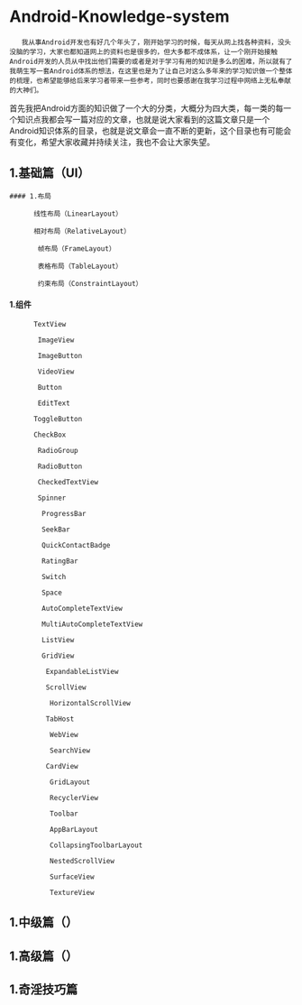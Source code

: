 # Android-Knowledge-system
       我从事Android开发也有好几个年头了，刚开始学习的时候，每天从网上找各种资料，没头没脑的学习，大家也都知道网上的资料也是很多的，但大多都不成体系，让一个刚开始接触Android开发的人员从中找出他们需要的或者是对于学习有用的知识是多么的困难，所以就有了我萌生写一套Android体系的想法，在这里也是为了让自己对这么多年来的学习知识做一个整体的梳理，也希望能够给后来学习者带来一些参考，同时也要感谢在我学习过程中网络上无私奉献的大神们。
首先我把Android方面的知识做了一个大的分类，大概分为四大类，每一类的每一个知识点我都会写一篇对应的文章，也就是说大家看到的这篇文章只是一个Android知识体系的目录，也就是说文章会一直不断的更新，这个目录也有可能会有变化，希望大家收藏并持续关注，我也不会让大家失望。

## 1.基础篇（UI）

    #### 1.布局

          线性布局（LinearLayout）

          相对布局（RelativeLayout）

           帧布局（FrameLayout）

           表格布局（TableLayout）

           约束布局（ConstraintLayout）

   #### 1.组件

          TextView

           ImageView

           ImageButton

           VideoView

           Button

           EditText

          ToggleButton

          CheckBox

           RadioGroup

           RadioButton

           CheckedTextView

           Spinner

            ProgressBar

            SeekBar

            QuickContactBadge

            RatingBar

            Switch

            Space

            AutoCompleteTextView

            MultiAutoCompleteTextView

            ListView

            GridView

             ExpandableListView

             ScrollView

              HorizontalScrollView

             TabHost

              WebView

              SearchView

             CardView

              GridLayout

              RecyclerView

              Toolbar

              AppBarLayout

              CollapsingToolbarLayout

              NestedScrollView

              SurfaceView

              TextureView



## 1.中级篇（）

## 1.高级篇（）

## 1.奇淫技巧篇
